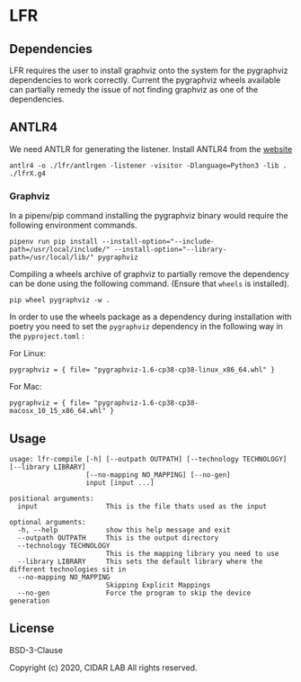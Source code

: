 # LFR

## Dependencies 

LFR requires the user to install graphviz onto the system for the pygraphviz dependencies to work correctly. Current the pygraphviz wheels available can partially remedy the issue of not finding graphviz as one of the dependencies.

## ANTLR4

We need ANTLR for generating the listener. Install ANTLR4 from the [website](https://www.antlr.org/index.html)

```
antlr4 -o ./lfr/antlrgen -listener -visitor -Dlanguage=Python3 -lib . ./lfrX.g4
```

### Graphviz

In a pipenv/pip command installing the pygraphviz binary would require the following environment commands.

```
pipenv run pip install --install-option="--include-path=/usr/local/include/" --install-option="--library-path=/usr/local/lib/" pygraphviz
```

Compiling a wheels archive of graphviz to partially remove the dependency can be done using the following command. (Ensure that `wheels` is installed).

```
pip wheel pygraphviz -w .
```

In order to use the wheels package as a dependency during installation with poetry you need to set the `pygraphviz` dependency in the following way in the `pyproject.toml` :

For Linux:
```
pygraphviz = { file= "pygraphviz-1.6-cp38-cp38-linux_x86_64.whl" }
```

For Mac:
```
pygraphviz = { file= "pygraphviz-1.6-cp38-cp38-macosx_10_15_x86_64.whl" }
```

## Usage

```
usage: lfr-compile [-h] [--outpath OUTPATH] [--technology TECHNOLOGY] [--library LIBRARY]
                   [--no-mapping NO_MAPPING] [--no-gen]
                   input [input ...]

positional arguments:
  input                 This is the file thats used as the input

optional arguments:
  -h, --help            show this help message and exit
  --outpath OUTPATH     This is the output directory
  --technology TECHNOLOGY
                        This is the mapping library you need to use
  --library LIBRARY     This sets the default library where the different technologies sit in
  --no-mapping NO_MAPPING
                        Skipping Explicit Mappings
  --no-gen              Force the program to skip the device generation
  ```

## License

BSD-3-Clause

Copyright (c) 2020, CIDAR LAB All rights reserved.


